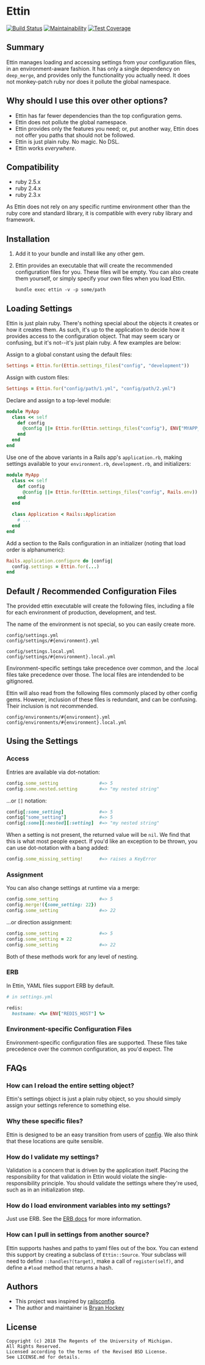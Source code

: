 # Ettin

[![Build Status](https://travis-ci.org/mlibrary/ettin.svg?branch=master)](https://travis-ci.org/mlibrary/ettin)
[![Maintainability](https://api.codeclimate.com/v1/badges/efd34b151bad7dacb994/maintainability)](https://codeclimate.com/github/mlibrary/ettin/maintainability)
[![Test Coverage](https://api.codeclimate.com/v1/badges/efd34b151bad7dacb994/test_coverage)](https://codeclimate.com/github/mlibrary/ettin/test_coverage)

## Summary

Ettin manages loading and accessing settings from your configuration files,
in an environment-aware fashion. It has only a single dependency on `deep_merge`,
and provides only the functionality you actually need. It does not monkey-patch
ruby nor does it pollute the global namespace.

## Why should I use this over other options?

* Ettin has far fewer dependencies than the top configuration gems.
* Ettin does not pollute the global namespace.
* Ettin provides only the features you need; or, put another way, Ettin does
  not offer you paths that should not be followed.
* Ettin is just plain ruby. No magic. No DSL.
* Ettin works _everywhere_.

## Compatibility

* ruby 2.5.x
* ruby 2.4.x
* ruby 2.3.x

As Ettin does not rely on any specific runtime environment other than
the ruby core and standard library, it is compatible with every
ruby library and framework.

## Installation

1. Add it to your bundle and install like any other gem.
2. Ettin provides an executable that will create the recommended configuration
   files for you. These files will be empty. You can also create them yourself,
   or simply specify your own files when you load Ettin.

   `bundle exec ettin -v -p some/path`

## Loading Settings

Ettin is just plain ruby. There's nothing special about the objects it
creates or how it creates them.  As such, it's up to the application to
decide how it provides access to the configuration object. That may seem
scary or confusing, but it's not--it's just plain ruby.  A few examples
are below:

Assign to a global constant using the default files:

```ruby
Settings = Ettin.for(Ettin.settings_files("config", "development"))
```

Assign with custom files:

```ruby
Settings = Ettin.for("config/path/1.yml", "config/path/2.yml")
```

Declare and assign to a top-level module:

```ruby
module MyApp
  class << self
    def config
      @config ||= Ettin.for(Ettin.settings_files("config"), ENV["MYAPP_ENV"])
    end
  end
end
```

Use one of the above variants in a Rails app's `application.rb`, making
settings available to your `environment.rb`, `development.rb`, and initializers:

```ruby
module MyApp
  class << self
    def config
      @config ||= Ettin.for(Ettin.settings_files("config", Rails.env))
    end
  end

  class Application < Rails::Application
    # ...
  end
end
```

Add a section to the Rails configuration in an initializer (noting that load
order is alphanumeric):

```ruby
Rails.application.configure do |config|
  config.settings = Ettin.for(...)
end
```


## Default / Recommended Configuration Files

The provided ettin executable will create the following files,
including a file for each environment of production, development,
and test.

The name of the environment is not special, so you can easily create more.

    config/settings.yml
    config/settings/#{environment}.yml

    config/settings.local.yml
    config/settings/#{environment}.local.yml

Environment-specific settings take precedence over common, and the .local
files take precedence over those. The local files are intendended to be gitignored.

Ettin will also read from the following files commonly placed by other config gems.
However, inclusion of these files is redundant, and can be confusing. Their inclusion
is not recommended.

    config/environments/#{environment}.yml
    config/environments/#{environment}.local.yml

## Using the Settings

### Access

Entries are available via dot-notation:

```ruby
config.some_setting               #=> 5
config.some.nested.setting        #=> "my nested string"
```

...or `[]` notation:

```ruby
config[:some_setting]             #=> 5
config["some_setting"]            #=> 5
config[:some][:nested][:setting]  #=> "my nested string"
```

When a setting is not present, the returned value will be `nil`. We find
that this is what most people expect. If you'd like an exception to be
thrown, you can use dot-notation with a bang added:


```ruby
config.some_missing_setting!      #=> raises a KeyError
```

### Assignment

You can also change settings at runtime via a merge:

```ruby
config.some_setting               #=> 5
config.merge!({some_setting: 22})
config.some_setting               #=> 22
```

...or direction assignment:


```ruby
config.some_setting               #=> 5
config.some_setting = 22
config.some_setting               #=> 22
```

Both of these methods work for any level of nesting.


### ERB

In Ettin, YAML files support ERB by default.


```ruby
# in settings.yml

redis:
  hostname: <%= ENV["REDIS_HOST"] %>
```

### Environment-specific Configuration Files

Environment-specific configuration files are supported. These files
take precedence over the common configuration, as you'd expect.  The

## FAQs

### How can I reload the entire setting object?

Ettin's settings object is just a plain ruby object, so you should simply
assign your settings reference to something else.

### Why these specific files?

Ettin is designed to be an easy transition from users of
[config](https://github.com/railsconfig/config). We also think that these
locations are quite sensible.

### How do I validate my settings?

Validation is a concern that is driven by the application itself. Placing the
responsibility for that validation in Ettin would violate the single-responsibility
principle. You should validate the settings where they're used, such as in an
initialization step.

### How do I load environment variables into my settings?

Just use ERB. See the
[ERB docs](http://ruby-doc.org/stdlib-2.4.2/libdoc/erb/rdoc/ERB.html)
for more information.

### How can I pull in settings from another source?

Ettin supports hashes and paths to yaml files out of the box. You can extend
this support by creating a subclass of `Ettin::Source`. Your subclass will
need to define `::handles?(target)`, make a call of `register(self)`, and
define a `#load` method that returns a hash.


## Authors

* This project was inspired by [railsconfig](https://github.com/railsconfig/config).
* The author and maintainer is [Bryan Hockey](https://github.com/malakai97)

## License

    Copyright (c) 2018 The Regents of the University of Michigan.
    All Rights Reserved.
    Licensed according to the terms of the Revised BSD License.
    See LICENSE.md for details.

